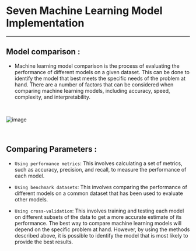 
#  Seven Machine Learning Model Implementation

<hr>


## Model comparison : 

  * Machine learning model comparison is the process of evaluating the performance of different models on a given dataset. This can be done to identify the model that best meets the specific needs of the problem at hand. There are a number of factors that can be considered when comparing machine learning models, including accuracy, speed, complexity, and interpretability.

<br>


![image](https://github.com/jeelan-ds786/Detecting-User-Level-Depression-Using-Social-Network-Text-Analysis-/assets/97782415/4fdf3f66-a4ea-48e6-a288-4156e112617c)



<br>

## Comparing Parameters :

  * `Using performance metrics`: This involves calculating a set of metrics, such as accuracy, precision, and recall, to measure the performance of each model.

  * `Using benchmark datasets`: This involves comparing the performance of different models on a common dataset that has been used to evaluate other models.

  * `Using cross-validation`: This involves training and testing each model on different subsets of the data to get a more accurate estimate of its performance.
The best way to compare machine learning models will depend on the specific problem at hand. However, by using the methods described above, it is possible to identify the model that is most likely to provide the best results.


